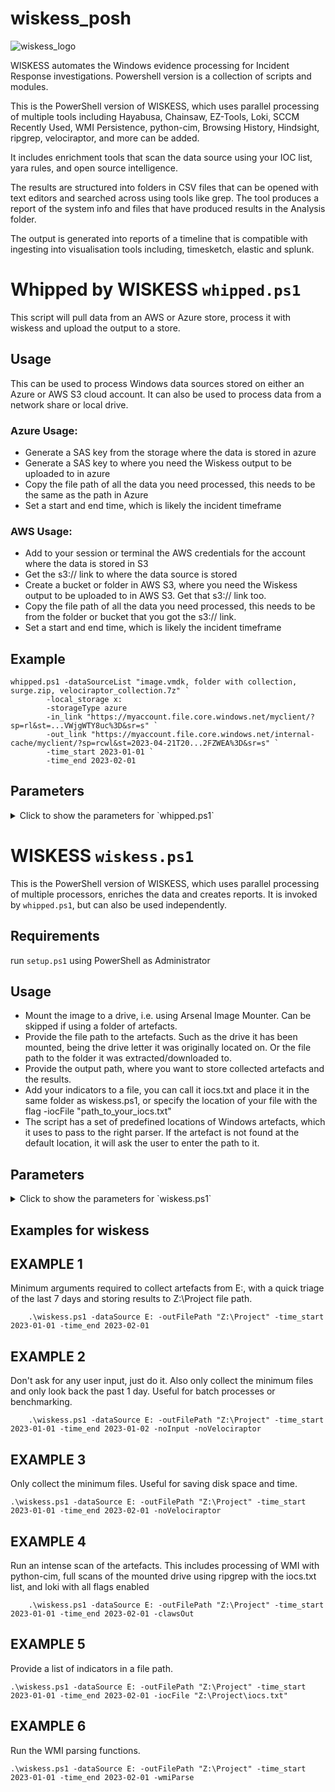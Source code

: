 # wiskess_posh

![wiskess_logo](https://github.com/vividDuck/wiskess_posh/assets/122105925/27e9b4b3-0a7f-4efb-a844-2eda7a8a6385)

WISKESS automates the Windows evidence processing for Incident Response investigations. Powershell version is a collection of scripts and modules.

This is the PowerShell version of WISKESS, which uses parallel processing of multiple tools including Hayabusa, Chainsaw, EZ-Tools, Loki, SCCM Recently Used, WMI Persistence, python-cim, Browsing History, Hindsight, ripgrep, velociraptor, and more can be added. 

It includes enrichment tools that scan the data source using your IOC list, yara rules, and open source intelligence. 

The results are structured into folders in CSV files that can be opened with text editors and searched across using tools like grep. The tool produces a report of the system info and files that have produced results in the Analysis folder.

The output is generated into reports of a timeline that is compatible with ingesting into visualisation tools including, timesketch, elastic and splunk.


# Whipped by WISKESS `whipped.ps1`
This script will pull data from an AWS or Azure store, process it with wiskess and upload the output to a store.

## Usage
This can be used to process Windows data sources stored on either an Azure or AWS S3 cloud account. It can also be used to process data from a network share or local drive.

### Azure Usage:
* Generate a SAS key from the storage where the data is stored in azure
* Generate a SAS key to where you need the Wiskess output to be uploaded to in azure
* Copy the file path of all the data you need processed, this needs to be the same as the path in Azure
* Set a start and end time, which is likely the incident timeframe

### AWS Usage:
* Add to your session or terminal the AWS credentials for the account where the data is stored in S3
* Get the s3:// link to where the data source is stored
* Create a bucket or folder in AWS S3, where you need the Wiskess output to be uploaded to in AWS S3. Get that s3:// link too.        
* Copy the file path of all the data you need processed, this needs to be from the folder or bucket that you got the s3:// link.     
* Set a start and end time, which is likely the incident timeframe

## Example
```
whipped.ps1 -dataSourceList "image.vmdk, folder with collection, surge.zip, velociraptor_collection.7z" `
        -local_storage x:
        -storageType azure
        -in_link "https://myaccount.file.core.windows.net/myclient/?sp=rl&st=...VWjgWTY8uc%3D&sr=s" `
        -out_link "https://myaccount.file.core.windows.net/internal-cache/myclient/?sp=rcwl&st=2023-04-21T20...2FZWEA%3D&sr=s" `
        -time_start 2023-01-01 `
        -time_end 2023-02-01
```

## Parameters
<details>
    <summary>Click to show the parameters for `whipped.ps1`</summary>
    -dataSourceList <String>
        Required. The paths to the file, folder of images, collections, etc. Must be separated by comma ','

    -local_storage <String>
        Required. The path to where the data is temporarily downloaded to and Wiskess output is stored locally

    -storageType <String>
        Requried. Either 'azure' or 'aws' - based on where the data source is stored.

    -in_link <String>
        Required. The link that the data is stored on, i.e.
        https://myaccount.file.core.windows.net/myclient/?sp=rl&st=...VWjgWTY8uc%3D&sr=s

    -out_link <String>
        Required. The link where you need the wiskess output uploaded to, i.e.
        https://myaccount.file.core.windows.net/results/myclient/?sp=rcwl&st=2023-04-21T20...2FZWEA%3D&sr=s

    -ioc_file <String>

    -time_start <String>
        Required. The start time from when we want to look for interesting information. Normally aligned with the incident timeframe.    
        Caution: specifying a wide timeframe will cause performance issues.

    -time_end <String>
        Required. The end time to when we want to look for interesting information. Normally aligned with the incident timeframe.        
        Caution: specifying a wide timeframe will cause performance issues.

    -update [<SwitchParameter>]
        Optional. Set this flag to update the Wiskess results, such as changing the timeframe or after adding new IOCs to the list.      

    -keepEvidence [<SwitchParameter>]
        Optional. Set this flag to keep the downloaded data on your local storage. Useful if wanting to process the data after Wiskess.  
        Caution: make sure you have enough disk space for all the data source list.

    -toolPath <String>
        Optional. The path to the directory of the whipped.ps1 script
</details>
    
# WISKESS `wiskess.ps1`
This is the PowerShell version of WISKESS, which uses parallel processing of multiple processors, enriches the data and creates reports. It is invoked by `whipped.ps1`, but can also be used independently.

## Requirements
run `setup.ps1` using PowerShell as Administrator

## Usage
* Mount the image to a drive, i.e. using Arsenal Image Mounter. Can be skipped if using a folder of artefacts.
* Provide the file path to the artefacts. Such as the drive it has been mounted, being the drive letter it was originally located on. Or the file path to the folder it was extracted/downloaded to.
* Provide the output path, where you want to store collected artefacts and the results.
* Add your indicators to a file, you can call it iocs.txt and place it in the same folder as wiskess.ps1, or specify the location of your file with the flag -iocFile "path_to_your_iocs.txt"
* The script has a set of predefined locations of Windows artefacts, which it uses to pass to the right parser. If the artefact is not found at the default location, it will ask the user to enter the path to it.

## Parameters
<details>
    <summary>Click to show the parameters for `wiskess.ps1`</summary>
    -dataSource <String>
        Required. The drive letter the image is mounted on.

    -outFilePath <String>
        Required. Where you want to store the analysis and artefact results.

    -iocFile <String>
        Optional. The path to a file containing a list of indicators of compromise. Each indicator is on a separate line.

    -time_start <String>
        Optional. The start time from when we want to look for interesting information. Normally aligned with the incident timeframe.    
        Caution: specifying a high number of days will cause performance issues.

    -time_end <String>
        Optional. The end time to when we want to look for interesting information. Normally aligned with the incident timeframe.        
        Caution: specifying a high number of days will cause performance issues.

    -noVelociraptor [<SwitchParameter>]
        Optional. Flag to skip the collection using Velociraptor to speed up analysis. Can cause access control issues if set.

    -clawsOut [<SwitchParameter>]
        Optional. Run an intense system-wide scan for IOCs using ripgrep and thor

    -wmiParse [<SwitchParameter>]
        Optional. Parse the WMI artefacts using WMI-CIM. Can cause performance issues.

    -noInput [<SwitchParameter>]
        Optional. Skip all actions needing a user input. Useful for batch processes or benchmarking.

    -collection [<SwitchParameter>]

    -toolPath <String>
        Optional. The path to the directory of the wiskess.ps1 script
</details>

## Examples for wiskess
## EXAMPLE 1

Minimum arguments required to collect artefacts from E:, with a quick triage of the last 7 days and storing results to Z:\Project file path.
```
    .\wiskess.ps1 -dataSource E: -outFilePath "Z:\Project" -time_start 2023-01-01 -time_end 2023-02-01

```
## EXAMPLE 2

Don't ask for any user input, just do it. Also only collect the minimum files and only look back the past 1 day. Useful for batch processes or benchmarking.
```
    .\wiskess.ps1 -dataSource E: -outFilePath "Z:\Project" -time_start 2023-01-01 -time_end 2023-01-02 -noInput -noVelociraptor

```
## EXAMPLE 3

Only collect the minimum files. Useful for saving disk space and time.
```
.\wiskess.ps1 -dataSource E: -outFilePath "Z:\Project" -time_start 2023-01-01 -time_end 2023-02-01 -noVelociraptor

```
## EXAMPLE 4

Run an intense scan of the artefacts. This includes processing of WMI with python-cim, full scans of the mounted drive using ripgrep with the iocs.txt list, and loki with all flags enabled
```
    .\wiskess.ps1 -dataSource E: -outFilePath "Z:\Project" -time_start 2023-01-01 -time_end 2023-02-01 -clawsOut

```
## EXAMPLE 5

Provide a list of indicators in a file path.
```
.\wiskess.ps1 -dataSource E: -outFilePath "Z:\Project" -time_start 2023-01-01 -time_end 2023-02-01 -iocFile "Z:\Project\iocs.txt"    
```

## EXAMPLE 6

Run the WMI parsing functions.
```
.\wiskess.ps1 -dataSource E: -outFilePath "Z:\Project" -time_start 2023-01-01 -time_end 2023-02-01 -wmiParse
```
